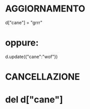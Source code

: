 # AGGIORNAMENTO

d["cane"] = "grrr"
# oppure:
d.update({"cane":"wof"})

# CANCELLAZIONE

# del d["cane"]
